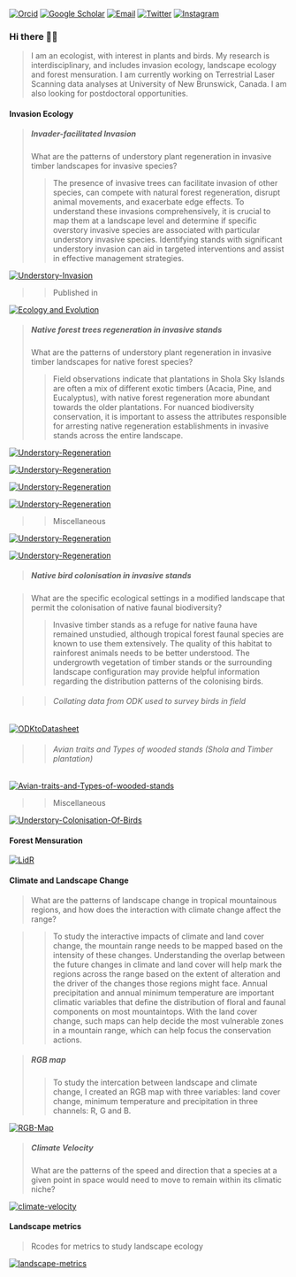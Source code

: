 [![Orcid](https://img.shields.io/badge/Orcid-white?style=rounded-square&logo=ORCID)](https://orcid.org/0000-0001-8807-9507) [![Google Scholar](https://img.shields.io/badge/GoogleScholar-white?style=rounded-square&logo=GoogleScholar)](https://scholar.google.com/citations?hl=en&user=JoWI9FEAAAAJ) [![Email](https://img.shields.io/badge/Email-jobin@students.iisertirupati.ac.in-white?style=rounded-square)](mailto:jobin@students.iisertirupati.ac.in) [![Twitter](https://img.shields.io/badge/Twitter-white?style=rounded-square&logo=Twitter)](https://twitter.com/jobinvarughese) [![Instagram](https://img.shields.io/badge/Instagram-white?style=rounded-square&logo=Instagram)](https://www.instagram.com/varughesejobin/?hl=en)


### Hi there 👋🏼
>I am an ecologist, with interest in plants and birds. My research is interdisciplinary, and includes invasion ecology, landscape ecology and forest mensuration. 
I am currently working on Terrestrial Laser Scanning data analyses at University of New Brunswick, Canada. 
I am also looking for postdoctoral opportunities.


#### Invasion Ecology


>##### Invader-facilitated Invasion
>What are the patterns of understory plant regeneration in invasive timber landscapes for invasive species?
>>The presence of invasive trees can facilitate invasion of other species, can compete with natural forest regeneration, disrupt animal movements, and exacerbate edge effects. To understand these invasions comprehensively, it is crucial to map them at a landscape level and determine if specific overstory invasive species are associated with particular understory invasive species. Identifying stands with significant understory invasion can aid in targeted interventions and assist in effective management strategies.

[![Understory-Invasion](https://img.shields.io/badge/Github-UnderstoryInvasion-white?style=rounded-square)](https://github.com/jobinvarughese/Understory-invasion-paper)

>>Published in

[![Ecology and Evolution](https://img.shields.io/badge/EcologyAndEvolution-white?style=rounded-square)](https://onlinelibrary.wiley.com/doi/full/10.1002/ece3.9995)



>##### Native forest trees regeneration in invasive stands
>What are the patterns of understory plant regeneration in invasive timber landscapes for native forest species?
>> Field observations indicate that plantations in Shola Sky Islands are often a mix of different exotic timbers (Acacia, Pine, and Eucalyptus), with native forest regeneration more abundant towards the older plantations. For nuanced biodiversity conservation, it is important to assess the attributes responsible for arresting native regeneration establishments in invasive stands across the entire landscape. 


[![Understory-Regeneration](https://img.shields.io/badge/Github-SpeciesAreaCurve-white?style=rounded-square)](https://github.com/jobinvarughese/Species-Area-Curve)

[![Understory-Regeneration](https://img.shields.io/badge/Github-VennDiagramShowingUnderstorySpeciesCountInEachOverstoryType-white?style=rounded-square)](https://github.com/jobinvarughese/Venn-diagram-showing-understory-species-count-in-each-overstory-type)

[![Understory-Regeneration](https://img.shields.io/badge/Github-NMDSforUnderstorySpeciesAndOverstoryTypesUsingggplot-white?style=rounded-square)](https://github.com/jobinvarughese/NMDS-for-understory-species-and-overstory-types)

[![Understory-Regeneration](https://img.shields.io/badge/Github-DetrendedCanonicalAnalysis-white?style=rounded-square)](https://github.com/jobinvarughese/Detrended-Canonical-Analysis-)
 
>>Miscellaneous

[![Understory-Regeneration](https://img.shields.io/badge/Github-DownloadURLsinDataframeWithinRespectiveFoldersfromRownames-white?style=rounded-square)](https://github.com/jobinvarughese/Download-URLs-in-a-dataframe-within-respective-folders-from-rownames)

[![Understory-Regeneration](https://img.shields.io/badge/Github-CopyFilesfromMultipleSubfoldersToSingleFolderWithSubfolderNameAttachedToTheirFilenames-white?style=rounded-square)](https://github.com/jobinvarughese/Copy-files-from-multiple-subfolders-to-a-single-folder-with-the-subfolder-name-attached-to-their-fil)



>##### Native bird colonisation in invasive stands

>What are the specific ecological settings in a modified landscape that permit the colonisation of native faunal biodiversity?
>> Invasive timber stands as a refuge for native fauna have remained unstudied, although tropical forest faunal species are known to use them extensively. The quality of this habitat to rainforest animals needs to be better understood. The undergrowth vegetation of timber stands or the surrounding landscape configuration may provide helpful information regarding the distribution patterns of the colonising birds. 


>>###### Collating data from ODK used to survey birds in field
[![ODKtoDatasheet](https://img.shields.io/badge/Github-ODKtoDatasheet-white?style=rounded-square)](https://github.com/jobinvarughese/ODKtoDatasheet)

>>###### Avian traits and Types of wooded stands (Shola and Timber plantation)

[![Avian-traits-and-Types-of-wooded-stands](https://img.shields.io/badge/Github-AvianTraitsAndTypesOfWoodedStands-white?style=rounded-square)](https://github.com/jobinvarughese/Avian-Traits-and-Woodland-Type)

>>Miscellaneous

[![Understory-Colonisation-Of-Birds](https://img.shields.io/badge/Github-GetSolarNoonTime-white?style=rounded-square)](https://github.com/jobinvarughese/GetSolarNoonTime)




#### Forest Mensuration

[![LidR](https://img.shields.io/badge/Github-lidRWithSpericalAndCylindrcalProjections-white?style=rounded-square)](https://github.com/jobinvarughese/lidR)




#### Climate and Landscape Change
>What are the patterns of landscape change in tropical mountainous regions, and how does the interaction with climate change affect the range?

>>To study the interactive impacts of climate and land cover change, the mountain range needs to be mapped based on the intensity of these changes. Understanding the overlap between the future changes in climate and land cover will help mark the regions across the range based on the extent of alteration and the driver of the changes those regions might face. Annual precipitation and annual minimum temperature are important climatic variables that define the distribution of floral and faunal components on most mountaintops. With the land cover change, such maps can help decide the most vulnerable zones in a mountain range, which can help focus the conservation actions.


>##### RGB map
>>To study the intercation between landscape and climate change, I created an RGB map with three variables: land cover change, minimum temperature and precipitation in three channels: R, G and B.

[![RGB-Map](https://img.shields.io/badge/Github-RGBMap-white?style=rounded-square)](https://github.com/jobinvarughese/RGB-Map)



>##### Climate Velocity
> What are the patterns of the speed and direction that a species at a given point in space would need to move to remain within its climatic niche?

[![climate-velocity](https://img.shields.io/badge/Github-ClimateVelocity-white?style=rounded-square)](https://github.com/jobinvarughese/climate-velocity)




#### Landscape metrics
> Rcodes for metrics to study landscape ecology

[![landscape-metrics](https://img.shields.io/badge/Github-LandscapeMetrics-white?style=rounded-square)](https://github.com/jobinvarughese/LandcapeMetrics)

